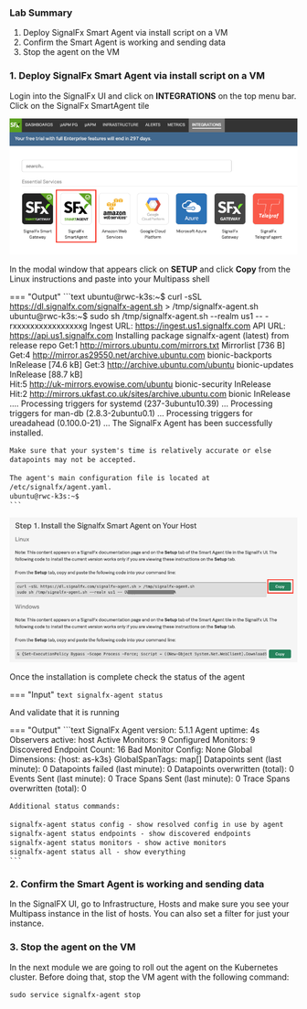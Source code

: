 ### Lab Summary

1. Deploy SignalFx Smart Agent via install script on a VM
1. Confirm the Smart Agent is working and sending data
3. Stop the agent on the VM

### 1. Deploy SignalFx Smart Agent via install script on a VM

Login into the SignalFx UI and click on **INTEGRATIONS** on the top menu bar. Click on the SignalFx SmartAgent tile

![SmartAgent tile](../images/module3/smartagent-tile.png)

In the modal window that appears click on **SETUP** and click **Copy** from the Linux instructions and paste into your Multipass shell

=== "Output"
    ```text
    ubuntu@rwc-k3s:~$ curl -sSL https://dl.signalfx.com/signalfx-agent.sh > /tmp/signalfx-agent.sh
    ubuntu@rwc-k3s:~$ sudo sh /tmp/signalfx-agent.sh --realm us1 -- -rxxxxxxxxxxxxxxxxg
    Ingest URL: https://ingest.us1.signalfx.com
    API URL: https://api.us1.signalfx.com
    Installing package signalfx-agent (latest) from release repo
    Get:1 http://mirrors.ubuntu.com/mirrors.txt Mirrorlist [736 B]
    Get:4 http://mirror.as29550.net/archive.ubuntu.com bionic-backports InRelease [74.6 kB]
    Get:3 http://archive.ubuntu.com/ubuntu bionic-updates InRelease [88.7 kB]                                                                            
    Hit:5 http://uk-mirrors.evowise.com/ubuntu bionic-security InRelease                                                                                 
    Hit:2 http://mirrors.ukfast.co.uk/sites/archive.ubuntu.com bionic InRelease                                
    ....
    Processing triggers for systemd (237-3ubuntu10.39) ...
    Processing triggers for man-db (2.8.3-2ubuntu0.1) ...
    Processing triggers for ureadahead (0.100.0-21) ...
    The SignalFx Agent has been successfully installed.

    Make sure that your system's time is relatively accurate or else datapoints may not be accepted.

    The agent's main configuration file is located at /etc/signalfx/agent.yaml.
    ubuntu@rwc-k3s:~$ 
    ```

![Copy code](../images/module3/copycode.png)

Once the installation is complete check the status of the agent

=== "Input"
    ```text
    signalfx-agent status
    ```

And validate that it is running 

=== "Output"
    ```text
    SignalFx Agent version:           5.1.1
    Agent uptime:                     4s
    Observers active:                 host
    Active Monitors:                  9
    Configured Monitors:              9
    Discovered Endpoint Count:        16
    Bad Monitor Config:               None
    Global Dimensions:                {host: as-k3s}
    GlobalSpanTags:                   map[]
    Datapoints sent (last minute):    0
    Datapoints failed (last minute):  0
    Datapoints overwritten (total):   0
    Events Sent (last minute):        0
    Trace Spans Sent (last minute):   0
    Trace Spans overwritten (total):  0

    Additional status commands:

    signalfx-agent status config - show resolved config in use by agent
    signalfx-agent status endpoints - show discovered endpoints
    signalfx-agent status monitors - show active monitors
    signalfx-agent status all - show everything
    ```

### 2. Confirm the Smart Agent is working and sending data

In the SignalFX UI, go to Infrastructure, Hosts and make sure you see your Multipass instance in the list of hosts. You can also set a filter for just your instance.

### 3. Stop the agent on the VM

In the next module we are going to roll out the agent on the Kubernetes cluster. Before doing that, stop the VM agent with the following command:

```
sudo service signalfx-agent stop
```
